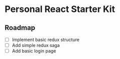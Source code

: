 # Personal React Starter Kit

## Roadmap

- [ ] Implement basic redux structure
- [ ] Add simple redux saga
- [ ] Add basic login page
